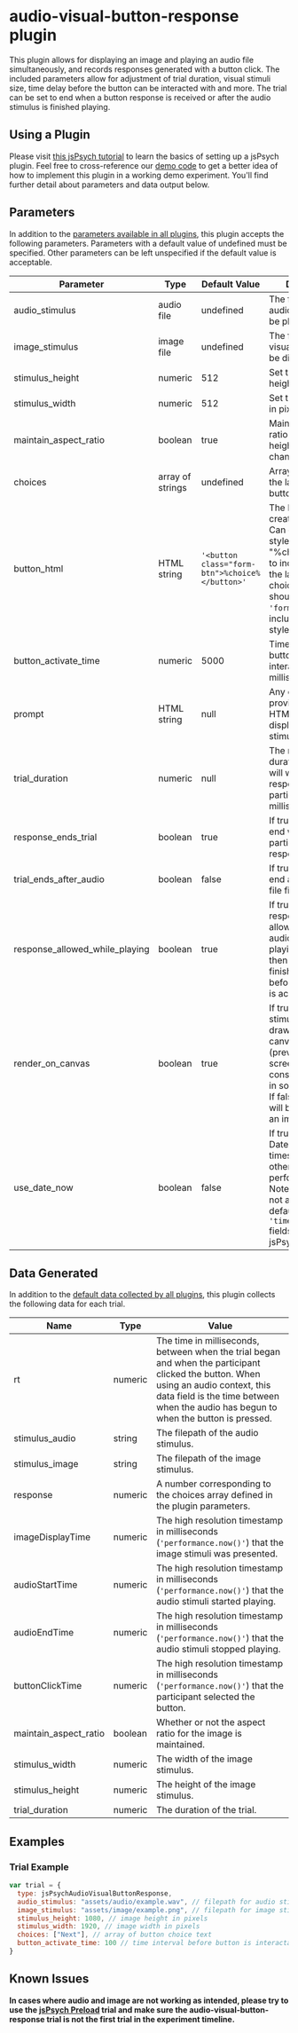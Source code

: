 # audio-visual-button-response plugin

This plugin allows for displaying an image and playing an audio file simultaneously, and records responses generated with a button click. The included parameters allow for adjustment of trial duration, visual stimuli size, time delay before the button can be interacted with and more. The trial can be set to end when a button response is received or after the audio stimulus is finished playing.

## Using a Plugin

Please visit [this jsPsych tutorial](https://www.jspsych.org/v8/overview/plugins/) to learn the basics of setting up a jsPsych plugin. Feel free to cross-reference our [demo code](https://github.com/beatlab-mcmaster/AVOKE/blob/main/plugin-audio-visual-button-response/examples/index.html) to get a better idea of how to implement this plugin in a working demo experiment. You'll find further detail about parameters and data output below.

## Parameters

In addition to the [parameters available in all plugins](https://www.jspsych.org/latest/overview/plugins/#parameters-available-in-all-plugins), this plugin accepts the following parameters. Parameters with a default value of undefined must be specified. Other parameters can be left unspecified if the default value is acceptable.

| Parameter           | Type             | Default Value      | Description                              |
| ------------------- | ---------------- | ------------------ | ---------------------------------------- |
|audio_stimulus|audio file|undefined|The filepath of the audio stimulus to be played.|
|image_stimulus|image file|undefined|The filepath of the visual stimulus to be displayed.|
|stimulus_height|numeric|512|Set the image height in pixels.|
|stimulus_width|numeric|512|Set the image width in pixels.|
|maintain_aspect_ratio|boolean|true|Maintain the aspect ratio if width or height are being changed.|
|choices|array of strings|undefined|Array containing the label(s) for the button(s).|
|button_html|HTML string|`'<button class="form-btn">%choice%</button>'`|The HTML for creating button. Can create own style. Use the "%choice%" string to indicate where the label from the choices parameter should be inserted. `'form-btn'` class included in CSS stylesheet.|
|button_activate_time|numeric|5000|Time delay until the button can be interacted with in milliseconds.|
|prompt|HTML string|null|Any content provided in this HTML string will be displayed below the stimulus.|
|trial_duration|numeric|null|The maximum duration the trial will wait for a response from the participant in milliseconds.|
|response_ends_trial|boolean|true|If true, the trial will end when the participant makes a response.|
|trial_ends_after_audio|boolean|false|If true, the trial will end after the audio file finishes playing.|
|response_allowed_while_playing|boolean|true|If true, then responses are allowed while the audio stimulus is playing. If false, then the audio must finish playing before a response is accepted.|
|render_on_canvas|boolean|true|If true, the image stimulus will be drawn onto a canvas element (prevents blank screen between consecutive images in some browsers). If false, the image will be shown via an img element.|
|use_date_now|boolean|false|If true, use Date.now() for timestamps; otherwise use performance.now(). Note that this does not affect the default `'rt'` and `'time_elapsed'` fields recorded by jsPsych.|

## Data Generated

In addition to the [default data collected by all plugins](https://www.jspsych.org/latest/overview/plugins/#data-collected-by-all-plugins), this plugin collects the following data for each trial.

| Name      | Type    | Value                                    |
| --------- | ------- | ---------------------------------------- |
|rt|numeric|The time in milliseconds, between when the trial began and when the participant clicked the button. When using an audio context, this data field is the time between when the audio has begun to when the button is pressed.|
|stimulus_audio|string|The filepath of the audio stimulus.|
|stimulus_image|string|The filepath of the image stimulus.|
|response|numeric|A number corresponding to the choices array defined in the plugin parameters.|
|imageDisplayTime|numeric|The high resolution timestamp in milliseconds (`'performance.now()'`) that the image stimuli was presented.|
|audioStartTime|numeric|The high resolution timestamp in milliseconds (`'performance.now()'`) that the audio stimuli started playing.|
|audioEndTime|numeric|The high resolution timestamp in milliseconds (`'performance.now()'`) that the audio stimuli stopped playing.|
|buttonClickTime|numeric| The high resolution timestamp in milliseconds (`'performance.now()'`) that the participant selected the button.|
|maintain_aspect_ratio|boolean|Whether or not the aspect ratio for the image is maintained.|
|stimulus_width|numeric|The width of the image stimulus.|
|stimulus_height|numeric|The height of the image stimulus.|
|trial_duration|numeric|The duration of the trial.|

<!-- ## Install

Using the CDN-hosted JavaScript file:

```js
<script src="https://unpkg.com/@AVOKE/plugin-audio-visual-button-response"></script>
```

Using the JavaScript file downloaded from a GitHub release dist archive:

```js
<script src="AVOKE/plugin-audio-visual-button-response.js"></script>
```

Using NPM:

```
npm install @AVOKE/plugin-audio-visual-button-response
```

```js
import {jsPsychAudioVisualButtonResponse} from '@AVOKE/plugin-audio-visual-button-response';
``` -->

## Examples

### Trial Example

```javascript
var trial = {
  type: jsPsychAudioVisualButtonResponse,
  audio_stimulus: "assets/audio/example.wav", // filepath for audio stimulus
  image_stimulus: "assets/image/example.png", // filepath for image stimulus
  stimulus_height: 1080, // image height in pixels
  stimulus_width: 1920, // image width in pixels
  choices: ["Next"], // array of button choice text
  button_activate_time: 100 // time interval before button is interactable, in milliseconds
}
```

## Known Issues

**In cases where audio and image are not working as intended, please try to use the [jsPsych Preload](https://www.jspsych.org/latest/plugins/preload/) trial and make sure the audio-visual-button-response trial is not the first trial in the experiment timeline.**